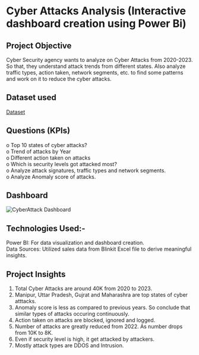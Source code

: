 # Cyber Attacks Analysis (Interactive dashboard creation using Power Bi)
## Project Objective
Cyber Security agency wants to analyze on Cyber Attacks from 2020-2023. So that, they understand attack trends from different states. Also analyze traffic types, action taken, network segments, etc. to find some patterns and work on it to reduce the cyber attacks.
## Dataset used
<a href="https://github.com/aniketedgaonkar/Cyber_Attacks_Analysis/blob/main/cybersecurity_attacks.csv">Dataset</a>
## Questions (KPIs)
o	Top 10 states of cyber attacks? <br>
o	Trend of attacks by Year <br>
o	Different action taken on attacks <br>
o	Which is security levels got attacked most? <br>
o	Analyze attack signatures, traffic types and network segments. <br>
o	Analyze Anomaly score of attacks. <br>
## Dashboard
![CyberAttack Dashboard](https://github.com/user-attachments/assets/be7e420c-169d-4384-94d6-3b89648399f5)
## Technologies Used:-
Power BI: For data visualization and dashboard creation.<br>
Data Sources: Utilized sales data from Blinkit Excel file to derive meaningful insights.
## Project Insights 
1. Total Cyber Attacks are around 40K from 2020 to 2023.
2. Manipur, Uttar Pradesh, Gujrat and Maharashra are top states of cyber atttacks.
3. Anomaly score is less as compared to previous years. So conclude that similar types of attacks occuring continuously.
4. Action taken on attacks are blocked, ignored and logged.
5. Number of attacks are greatly reduced from 2022. As number drops from 10K to 8K.
6. Even if security level is high, it get attacked by attackers.
7. Mostly attack types are DDOS and Intrusion.
